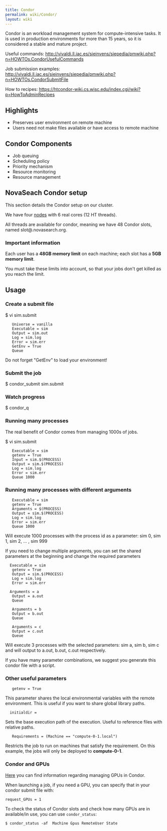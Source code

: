 ```yaml
---
title: Condor
permalink: wiki/Condor/
layout: wiki
---
```


Condor is an workload management system for compute-intensive tasks. It
is used in production environments for more than 15 years, so it is
considered a stable and mature project.

Useful commands:
<http://vivaldi.ll.iac.es/sieinvens/siepedia/pmwiki.php?n=HOWTOs.CondorUsefulCommands>

Job submission examples:
<http://vivaldi.ll.iac.es/sieinvens/siepedia/pmwiki.php?n=HOWTOs.CondorSubmitFile>

How to recipes:
<https://htcondor-wiki.cs.wisc.edu/index.cgi/wiki?p=HowToAdminRecipes>

Highlights
----------

-   Preserves user environment on remote machine
-   Users need not make files available or have access to remote machine

Condor Components
-----------------

-   Job queuing
-   Scheduling policy
-   Priority mechanism
-   Resource monitoring
-   Resource management

NovaSeach Condor setup
----------------------

This section details the Condor setup on our cluster.

We have four [nodes](/wiki/Cluster#Hardware "wikilink") with 6 real cores (12
HT threads).

All threads are available for condor, meaning we have 48 Condor slots,
named slot<number>@<machine>.novasearch.org.

### Important information

Each user has a **48GB memory limit** on each machine; each slot has a
**5GB memory limit**.

You must take these limits into account, so that your jobs don't get
killed as you reach the limit.

Usage
-----

### Create a submit file

$ vi sim.submit

`   Universe = vanilla`  
`   Executable = sim`  
`   Output = sim.out`  
`   Log = sim.log`  
`   Error = sim.err`  
`   GetEnv = True`  
`   Queue`

Do not forget "GetEnv" to load your environment!

### Submit the job

$ condor\_submit sim.submit

### Watch progress

$ condor\_q

### Running many processes

The real benefit of Condor comes from managing 1000s of jobs.

$ vi sim.submit

`   Executable = sim`  
`   getenv = True`  
`   Input = sim.$(PROCESS)`  
`   Output = sim.$(PROCESS)`  
`   Log = sim.log`  
`   Error = sim.err`  
`   Queue 1000`

### Running many processes with different arguments

`   Executable = sim`  
`   getenv = True`  
`   Arguments = $(PROCESS)`  
`   Output = sim.$(PROCESS)`  
`   Log = sim.log`  
`   Error = sim.err`  
`   Queue 1000`

Will execute 1000 processes with the process id as a parameter: sim 0,
sim 1, sim 2, ... , sim 999

If you need to change multiple arguments, you can set the shared
parameters at the beginning and change the required parameters

`   Executable = sim `  
`   getenv = True`  
`   Output = sim.$(PROCESS)`  
`   Log = sim.log`  
`   Error = sim.err`  
`   `  
`   Arguments = a    `  
`   Output = a.out`  
`   Queue`  
`   `  
`   Arguments = b`  
`   Output = b.out`  
`   Queue`  
`   `  
`   Arguments = c`  
`   Output = c.out`  
`   Queue`

Will execute 3 processes with the selected parameters: sim a, sim b, sim
c and will output to a.out, b.out, c.out respectively.

If you have many parameter combinations, we suggest you generate this
condor file with a script.

### Other useful parameters

`   getenv = True`

This parameter shares the local environmental variables with the remote
environment. This is useful if you want to share global library paths.

`   initialdir = `<path>

Sets the base execution path of the execution. Useful to reference files
with relative paths.

`   Requirements = (Machine == "compute-0-1.local")`

Restricts the job to run on machines that satisfy the requirement. On
this example, the jobs will only be deployed to **compute-0-1**.

### Condor and GPUs

[Here](http://chtc.cs.wisc.edu/gpu-jobs.shtml) you can find information regarding managing GPUs in Condor.

When launching a job, if you need a GPU, you can specify that in your condor submit file with:

	request_GPUs = 1

To check the status of Condor slots and check how many GPUs are in available/in use, you can use `condor_status`:

	$ condor_status -af  Machine Gpus RemoteUser State

